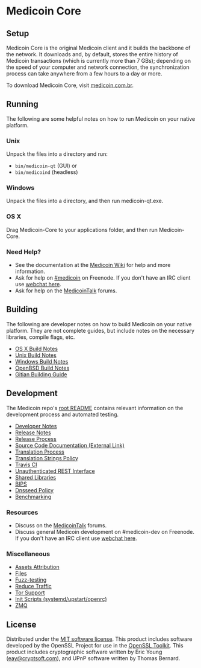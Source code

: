 Medicoin Core
=============

Setup
---------------------
Medicoin Core is the original Medicoin client and it builds the backbone of the network. It downloads and, by default, stores the entire history of Medicoin transactions (which is currently more than 7 GBs); depending on the speed of your computer and network connection, the synchronization process can take anywhere from a few hours to a day or more.

To download Medicoin Core, visit [medicoin.com.br](https://medicoin.com.br).

Running
---------------------
The following are some helpful notes on how to run Medicoin on your native platform.

### Unix

Unpack the files into a directory and run:

- `bin/medicoin-qt` (GUI) or
- `bin/medicoind` (headless)

### Windows

Unpack the files into a directory, and then run medicoin-qt.exe.

### OS X

Drag Medicoin-Core to your applications folder, and then run Medicoin-Core.

### Need Help?

* See the documentation at the [Medicoin Wiki](https://medicoin.info/)
for help and more information.
* Ask for help on [#medicoin](http://webchat.freenode.net?channels=medicoin) on Freenode. If you don't have an IRC client use [webchat here](http://webchat.freenode.net?channels=medicoin).
* Ask for help on the [MedicoinTalk](https://medicointalk.io/) forums.

Building
---------------------
The following are developer notes on how to build Medicoin on your native platform. They are not complete guides, but include notes on the necessary libraries, compile flags, etc.

- [OS X Build Notes](build-osx.md)
- [Unix Build Notes](build-unix.md)
- [Windows Build Notes](build-windows.md)
- [OpenBSD Build Notes](build-openbsd.md)
- [Gitian Building Guide](gitian-building.md)

Development
---------------------
The Medicoin repo's [root README](/README.md) contains relevant information on the development process and automated testing.

- [Developer Notes](developer-notes.md)
- [Release Notes](release-notes.md)
- [Release Process](release-process.md)
- [Source Code Documentation (External Link)](https://dev.visucore.com/medicoin/doxygen/)
- [Translation Process](translation_process.md)
- [Translation Strings Policy](translation_strings_policy.md)
- [Travis CI](travis-ci.md)
- [Unauthenticated REST Interface](REST-interface.md)
- [Shared Libraries](shared-libraries.md)
- [BIPS](bips.md)
- [Dnsseed Policy](dnsseed-policy.md)
- [Benchmarking](benchmarking.md)

### Resources
* Discuss on the [MedicoinTalk](https://medicointalk.io/) forums.
* Discuss general Medicoin development on #medicoin-dev on Freenode. If you don't have an IRC client use [webchat here](http://webchat.freenode.net/?channels=medicoin-dev).

### Miscellaneous
- [Assets Attribution](assets-attribution.md)
- [Files](files.md)
- [Fuzz-testing](fuzzing.md)
- [Reduce Traffic](reduce-traffic.md)
- [Tor Support](tor.md)
- [Init Scripts (systemd/upstart/openrc)](init.md)
- [ZMQ](zmq.md)

License
---------------------
Distributed under the [MIT software license](/COPYING).
This product includes software developed by the OpenSSL Project for use in the [OpenSSL Toolkit](https://www.openssl.org/). This product includes
cryptographic software written by Eric Young ([eay@cryptsoft.com](mailto:eay@cryptsoft.com)), and UPnP software written by Thomas Bernard.
